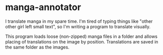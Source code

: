 # manga-annotator
I translate manga in my spare time. I'm tired of typing things like "other other girl left small text", so I'm writing a program to translate visually.

This program loads loose (non-zipped) manga files in a folder and allows placing of translations on the image by position. Translations are saved in the same folder as the images.
